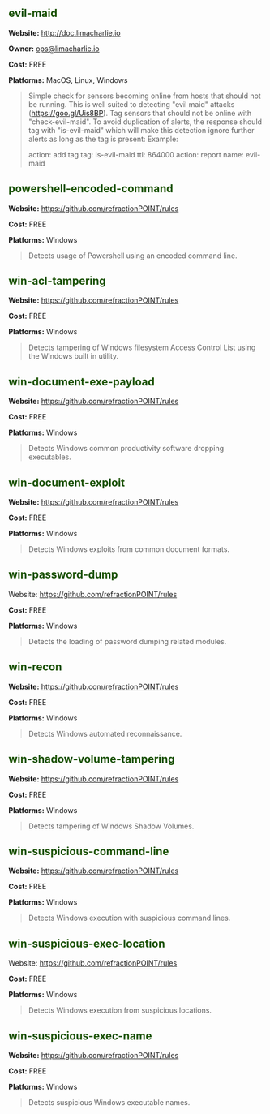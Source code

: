 ## <span style="color:#185000">evil-maid</span>

**Website:** http://doc.limacharlie.io

**Owner:** ops@limacharlie.io

**Cost:** FREE

**Platforms:** MacOS, Linux, Windows

>Simple check for sensors becoming online from hosts that should not be running. This is well suited to detecting "evil maid" attacks (https://goo.gl/Uis8BP). Tag sensors that should not be online with "check-evil-maid". To avoid duplication of alerts, the response should tag with "is-evil-maid" which will make this detection ignore further alerts as long as the tag is present: Example:
>
>action: add tag tag: is-evil-maid ttl: 864000
>action: report name: evil-maid


## <span style="color:#185000">powershell-encoded-command
</span>

**Website:** https://github.com/refractionPOINT/rules

**Cost:** FREE

**Platforms:** Windows

> Detects usage of Powershell using an encoded command line.

## <span style="color:#185000">win-acl-tampering
</span>

**Website:** https://github.com/refractionPOINT/rules

**Cost:** FREE

**Platforms:** Windows

>Detects tampering of Windows filesystem Access Control List using the Windows built in utility.

## <span style="color:#185000">win-document-exe-payload</span>

**Website:** https://github.com/refractionPOINT/rules

**Cost:** FREE

**Platforms:** Windows

>Detects Windows common productivity software dropping executables.

## <span style="color:#185000">win-document-exploit
</span>

**Website:** https://github.com/refractionPOINT/rules

**Cost:** FREE

**Platforms:** Windows

>Detects Windows exploits from common document formats.

## <span style="color:#185000">win-password-dump</span>

Website: https://github.com/refractionPOINT/rules

**Cost:** FREE

**Platforms:** Windows

>Detects the loading of password dumping related modules.

## <span style="color:#185000">win-recon</span>

**Website:** https://github.com/refractionPOINT/rules

**Cost:** FREE

**Platforms:** Windows

>Detects Windows automated reconnaissance.

## <span style="color:#185000">win-shadow-volume-tampering</span>

**Website:** https://github.com/refractionPOINT/rules

**Cost:** FREE

**Platforms:** Windows

>Detects tampering of Windows Shadow Volumes.

## <span style="color:#185000">win-suspicious-command-line
</span>

**Website:** https://github.com/refractionPOINT/rules

**Cost:** FREE

**Platforms:** Windows

>Detects Windows execution with suspicious command lines.

## <span style="color:#185000">win-suspicious-exec-location</span>

Website: https://github.com/refractionPOINT/rules

**Cost:** FREE

**Platforms:** Windows

>Detects Windows execution from suspicious locations.

## <span style="color:#185000">win-suspicious-exec-name</span>

**Website:** https://github.com/refractionPOINT/rules

**Cost:** FREE

**Platforms:** Windows

>Detects suspicious Windows executable names.
